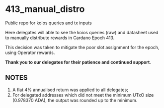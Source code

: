 # 413_manual_distro
Public repo for koios queries and tx inputs


Here delegates will able to see the koios queries (raw) and datasheet used to manually distribute rewards in Cardano Epoch 413.

This decision was taken to mitigate the poor slot assignment for the epoch, using Operator rewards.

**Thank you to our delegates for their patience and continued support**.

## NOTES

1) A flat 4% annualised return was applied to all delegates;
2) For delegated addresses which did not meet the minimum UTxO size (0.978370 ADA), the output was rounded up to the minimum.   
